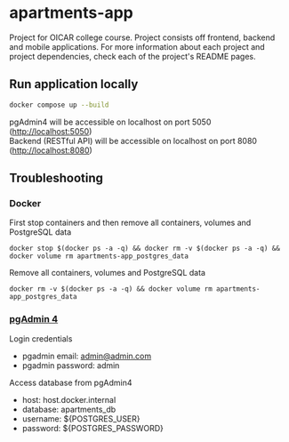 # apartments-app

Project for OICAR college course. Project consists off frontend, backend and mobile applications. For more information about each project and project dependencies, check each of the project's README pages.

## Run application locally

```bash
docker compose up --build
```

pgAdmin4 will be accessible on localhost on port 5050 (<http://localhost:5050>)  
Backend (RESTful API) will be accessible on localhost on port 8080 (<http://localhost:8080>)  

## Troubleshooting

### Docker

First stop containers and then remove all containers, volumes and PostgreSQL data

```docker
docker stop $(docker ps -a -q) && docker rm -v $(docker ps -a -q) && docker volume rm apartments-app_postgres_data
```

Remove all containers, volumes and PostgreSQL data

```docker
docker rm -v $(docker ps -a -q) && docker volume rm apartments-app_postgres_data
```

### [pgAdmin 4](http://localhost:5050)

Login credentials

- pgadmin email: admin@admin.com
- pgadmin password: admin

Access database from pgAdmin4

- host: host.docker.internal
- database: apartments_db
- username: ${POSTGRES_USER}
- password: ${POSTGRES_PASSWORD}
